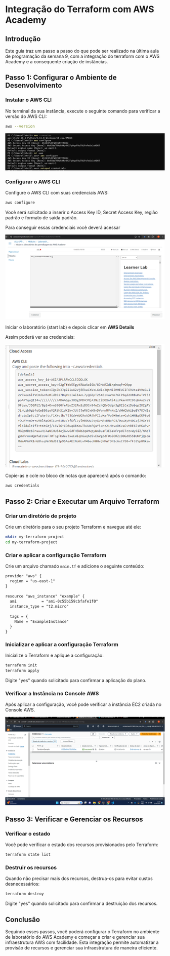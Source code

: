 # Integração do Terraform com AWS Academy

## Introdução
Este guia traz um passo a passo do que pode ser realizado na última aula de programação da semana 9, com a integração do terraform com o AWS Academy e a consequente criação de instâncias.

## Passo 1: Configurar o Ambiente de Desenvolvimento

### Instalar o AWS CLI
No terminal da sua instância, execute o seguinte comando para verificar a versão do AWS CLI:

```sh
aws --version
```

<img src="./assets//aws version.png"/>

### Configurar o AWS CLI
Configure o AWS CLI com suas credenciais AWS:

```sh
aws configure
```

Você será solicitado a inserir o Access Key ID, Secret Access Key, região padrão e formato de saída padrão.

Para conseguir essas credenciais você deverá acessar

<img src="./assets/modules-academy.png"/>

Iniciar o laboratório (start lab) e depois clicar em **AWS Details**

Assim poderá ver as credenciais:

<img src="./assets/credentials.png"/>

Copie-as e cole no bloco de notas que aparecerá após o comando: 

```sh
aws credentials
```

## Passo 2: Criar e Executar um Arquivo Terraform

### Criar um diretório de projeto
Crie um diretório para o seu projeto Terraform e navegue até ele:

```sh
mkdir my-terraform-project
cd my-terraform-project
```

### Criar e aplicar a configuração Terraform
Crie um arquivo chamado `main.tf` e adicione o seguinte conteúdo:

```hcl
provider "aws" {
  region = "us-east-1"
}

resource "aws_instance" "example" {
  ami           = "ami-0c55b159cbfafe1f0"
  instance_type = "t2.micro"

  tags = {
    Name = "ExampleInstance"
  }
}
```

### Inicializar e aplicar a configuração Terraform
Inicialize o Terraform e aplique a configuração:

```sh
terraform init
terraform apply
```

Digite "yes" quando solicitado para confirmar a aplicação do plano.

### Verificar a Instância no Console AWS
Após aplicar a configuração, você pode verificar a instância EC2 criada no Console AWS.

<img src="./assets/instance-running.png"/>

## Passo 3: Verificar e Gerenciar os Recursos

### Verificar o estado
Você pode verificar o estado dos recursos provisionados pelo Terraform:

```sh
terraform state list
```

### Destruir os recursos
Quando não precisar mais dos recursos, destrua-os para evitar custos desnecessários:

```sh
terraform destroy
```

Digite "yes" quando solicitado para confirmar a destruição dos recursos.

## Conclusão
Seguindo esses passos, você poderá configurar o Terraform no ambiente de laboratório do AWS Academy e começar a criar e gerenciar sua infraestrutura AWS com facilidade. Esta integração permite automatizar a provisão de recursos e gerenciar sua infraestrutura de maneira eficiente.
